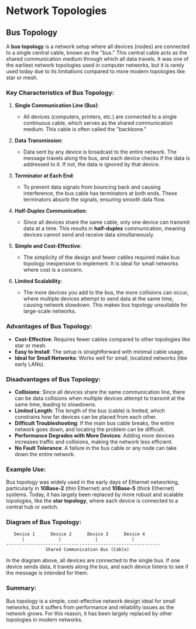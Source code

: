 <h1>Network Topologies</h1>

<h2>Bus Topology</h2>

A **bus topology** is a network setup where all devices (nodes) are connected to a single central cable, known as the "bus." This central cable acts as the shared communication medium through which all data travels. It was one of the earliest network topologies used in computer networks, but it is rarely used today due to its limitations compared to more modern topologies like star or mesh.

### **Key Characteristics of Bus Topology:**

1. **Single Communication Line (Bus)**:
   - All devices (computers, printers, etc.) are connected to a single continuous cable, which serves as the shared communication medium. This cable is often called the "backbone."
  
2. **Data Transmission**:
   - Data sent by any device is broadcast to the entire network. The message travels along the bus, and each device checks if the data is addressed to it. If not, the data is ignored by that device.
   
3. **Terminator at Each End**:
   - To prevent data signals from bouncing back and causing interference, the bus cable has terminators at both ends. These terminators absorb the signals, ensuring smooth data flow.

4. **Half-Duplex Communication**:
   - Since all devices share the same cable, only one device can transmit data at a time. This results in **half-duplex** communication, meaning devices cannot send and receive data simultaneously.
   
5. **Simple and Cost-Effective**:
   - The simplicity of the design and fewer cables required make bus topology inexpensive to implement. It is ideal for small networks where cost is a concern.

6. **Limited Scalability**:
   - The more devices you add to the bus, the more collisions can occur, where multiple devices attempt to send data at the same time, causing network slowdown. This makes bus topology unsuitable for large-scale networks.

### **Advantages of Bus Topology**:
- **Cost-Effective**: Requires fewer cables compared to other topologies like star or mesh.
- **Easy to Install**: The setup is straightforward with minimal cable usage.
- **Ideal for Small Networks**: Works well for small, localized networks (like early LANs).

### **Disadvantages of Bus Topology**:
- **Collisions**: Since all devices share the same communication line, there can be data collisions when multiple devices attempt to transmit at the same time, leading to slowdowns.
- **Limited Length**: The length of the bus (cable) is limited, which constrains how far devices can be placed from each other.
- **Difficult Troubleshooting**: If the main bus cable breaks, the entire network goes down, and locating the problem can be difficult.
- **Performance Degrades with More Devices**: Adding more devices increases traffic and collisions, making the network less efficient.
- **No Fault Tolerance**: A failure in the bus cable or any node can take down the entire network.

### **Example Use**:
Bus topology was widely used in the early days of Ethernet networking, particularly in **10Base-2** (thin Ethernet) and **10Base-5** (thick Ethernet) systems. Today, it has largely been replaced by more robust and scalable topologies, like the **star topology**, where each device is connected to a central hub or switch.

### **Diagram of Bus Topology**:

```
   Device 1      Device 2      Device 3      Device 4
      |             |             |             |
-----------------------------------------------------------
               Shared Communication Bus (Cable)
```

In the diagram above, all devices are connected to the single bus. If one device sends data, it travels along the bus, and each device listens to see if the message is intended for them.

### **Summary**:
Bus topology is a simple, cost-effective network design ideal for small networks, but it suffers from performance and reliability issues as the network grows. For this reason, it has been largely replaced by other topologies in modern networks.

